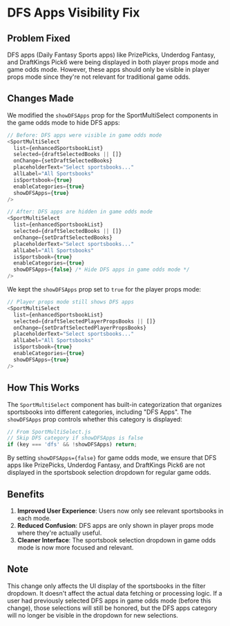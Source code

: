 # DFS Apps Visibility Fix

## Problem Fixed

DFS apps (Daily Fantasy Sports apps) like PrizePicks, Underdog Fantasy, and DraftKings Pick6 were being displayed in both player props mode and game odds mode. However, these apps should only be visible in player props mode since they're not relevant for traditional game odds.

## Changes Made

We modified the `showDFSApps` prop for the SportMultiSelect components in the game odds mode to hide DFS apps:

```javascript
// Before: DFS apps were visible in game odds mode
<SportMultiSelect
  list={enhancedSportsbookList}
  selected={draftSelectedBooks || []}
  onChange={setDraftSelectedBooks}
  placeholderText="Select sportsbooks..."
  allLabel="All Sportsbooks"
  isSportsbook={true}
  enableCategories={true}
  showDFSApps={true}
/>

// After: DFS apps are hidden in game odds mode
<SportMultiSelect
  list={enhancedSportsbookList}
  selected={draftSelectedBooks || []}
  onChange={setDraftSelectedBooks}
  placeholderText="Select sportsbooks..."
  allLabel="All Sportsbooks"
  isSportsbook={true}
  enableCategories={true}
  showDFSApps={false} /* Hide DFS apps in game odds mode */
/>
```

We kept the `showDFSApps` prop set to `true` for the player props mode:

```javascript
// Player props mode still shows DFS apps
<SportMultiSelect
  list={enhancedSportsbookList}
  selected={draftSelectedPlayerPropsBooks || []}
  onChange={setDraftSelectedPlayerPropsBooks}
  placeholderText="Select sportsbooks..."
  allLabel="All Sportsbooks"
  isSportsbook={true}
  enableCategories={true}
  showDFSApps={true}
/>
```

## How This Works

The `SportMultiSelect` component has built-in categorization that organizes sportsbooks into different categories, including "DFS Apps". The `showDFSApps` prop controls whether this category is displayed:

```javascript
// From SportMultiSelect.js
// Skip DFS category if showDFSApps is false
if (key === 'dfs' && !showDFSApps) return;
```

By setting `showDFSApps={false}` for game odds mode, we ensure that DFS apps like PrizePicks, Underdog Fantasy, and DraftKings Pick6 are not displayed in the sportsbook selection dropdown for regular game odds.

## Benefits

1. **Improved User Experience**: Users now only see relevant sportsbooks in each mode.
2. **Reduced Confusion**: DFS apps are only shown in player props mode where they're actually useful.
3. **Cleaner Interface**: The sportsbook selection dropdown in game odds mode is now more focused and relevant.

## Note

This change only affects the UI display of the sportsbooks in the filter dropdown. It doesn't affect the actual data fetching or processing logic. If a user had previously selected DFS apps in game odds mode (before this change), those selections will still be honored, but the DFS apps category will no longer be visible in the dropdown for new selections.
